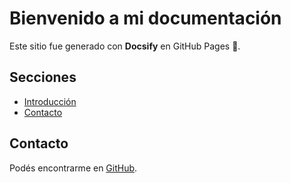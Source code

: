 # Bienvenido a mi documentación
Este sitio fue generado con **Docsify** en GitHub Pages 🚀.

## Secciones
- [Introducción](#bienvenido-a-mi-documentación)
- [Contacto](#contacto)

## Contacto
Podés encontrarme en [GitHub](https://github.com/ciogrupounigas).
